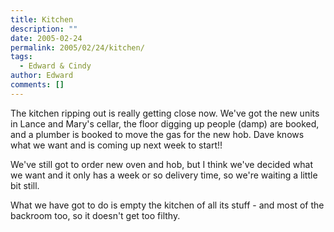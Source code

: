 ```yaml
---
title: Kitchen
description: ""
date: 2005-02-24
permalink: 2005/02/24/kitchen/
tags:
  - Edward & Cindy
author: Edward
comments: []
---
```


The kitchen ripping out is really getting close now. We\'ve got the new
units in Lance and Mary\'s cellar, the floor digging up people (damp)
are booked, and a plumber is booked to move the gas for the new hob.
Dave knows what we want and is coming up next week to start!!

We\'ve still got to order new oven and hob, but I think we\'ve decided
what we want and it only has a week or so delivery time, so we\'re
waiting a little bit still.

What we have got to do is empty the kitchen of all its stuff - and most
of the backroom too, so it doesn\'t get too filthy.

